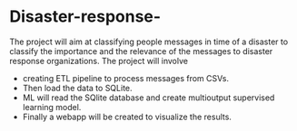 # Disaster-response-
The project will aim at classifying people messages in time of a disaster to classify the importance and the relevance of the messages to disaster response organizations. 
The project will involve 
* creating ETL pipeline to process messages from CSVs. 
* Then load the data to SQLite. 
* ML will read the SQlite database and create multioutput supervised learning model. 
* Finally a webapp will be created to visualize the results.
